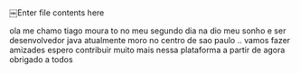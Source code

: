 ￼Enter file contents here


ola  me chamo tiago moura to no meu segundo dia na dio meu sonho e ser desenvolvedor java 
atualmente  moro no centro de sao paulo .. vamos fazer amizades espero contribuir  muito mais
 nessa plataforma a partir de agora
obrigado a todos
